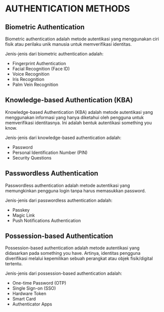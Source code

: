 # AUTHENTICATION METHODS

## Biometric Authentication

Biometric authentication adalah metode autentikasi yang menggunakan ciri fisik atau perilaku unik manusia untuk memverifikasi identitas.

Jenis-jenis dari biometric authentication adalah:
- Fingerprint Authentication
- Facial Recognition (Face ID)
- Voice Recognition
- Iris Recognition
- Palm Vein Recognition

## Knowledge-based Authentication (KBA)

Knowledge-based Authentication (KBA) adalah metode autentikasi yang menggunakan informasi yang hanya diketahui oleh pengguna untuk memverifikasi identitasnya. Ini adalah bentuk autentikasi something you know.

Jenis-jenis dari knowledge-based authentication adalah:
- Password
- Personal Identification Number (PIN)
- Security Questions

## Passwordless Authentication

Passwordless authentication adalah metode autentikasi yang memungkinkan pengguna login tanpa harus memasukkan password.

Jenis-jenis dari passwordless authentication adalah:
- Passkey
- Magic Link
- Push Notifications Authentication

## Possession-based Authentication

Possession-based authentication adalah metode autentikasi yang didasarkan pada something you have. Artinya, identitas pengguna diverifikasi melalui kepemilikan sebuah perangkat atau objek fisik/digital tertentu.

Jenis-jenis dari possession-based authentication adalah:
- One-time Password (OTP)
- Single Sign-on (SSO)
- Hardware Token
- Smart Card
- Authenticator Apps